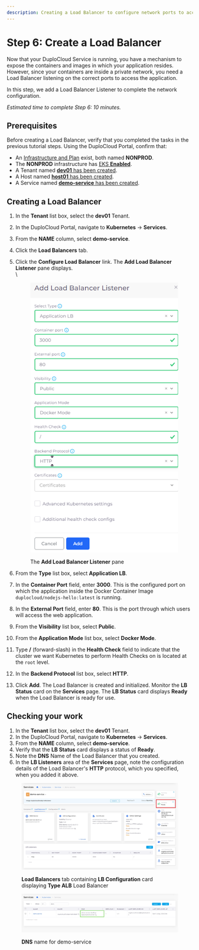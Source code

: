 ```yaml
---
description: Creating a Load Balancer to configure network ports to access the application
---
```


# Step 6: Create a Load Balancer

Now that your DuploCloud Service is running, you have a mechanism to expose the containers and images in which your application resides. However, since your containers are inside a private network, you need a Load Balancer listening on the correct ports to access the application.

In this step, we add a Load Balancer Listener to complete the network configuration.

_Estimated time to complete Step 6: 10 minutes._

## Prerequisites

Before creating a Load Balancer, verify that you completed the tasks in the previous tutorial steps.   Using the DuploCloud Portal, confirm that:

* An [Infrastructure and Plan](../step-1-infrastructure.md) exist, both named **NONPROD**.
* The **NONPROD** infrastructure has [EKS **Enabled**](../step-1-infrastructure.md#check-your-work).&#x20;
* A Tenant named [**dev01** has been created](../step-2-tenant.md).
* A Host named [**host01** has been created](step-3-create-host.md).
* A Service named [**demo-service** has been created](step-5-create-app-via-k8s.md).

## Creating a Load Balancer

1. In the **Tenant** list box, select the **dev01** Tenant.
2. In the DuploCloud Portal, navigate to **Kubernetes** -> **Services**. &#x20;
3. From the **NAME** column, select **demo-service**.
4. Click the **Load Balancers** tab.
5.  Click the **Configure Load Balancer** link. The **Add Load Balancer Listener** pane displays.\
    \


    <div align="left">

    <figure><img src="../../../.gitbook/assets/Screenshot 2023-07-11 132858.png" alt=""><figcaption><p>The <strong>Add Load Balancer Listener</strong> pane</p></figcaption></figure>

    </div>


6. From the **Type** list box, select **Application LB**.
7. In the **Container Port** field, enter **3000**. This is the configured port on which the application inside the Docker Container Image `duplocloud/nodejs-hello:latest` is running.&#x20;
8. In the **External Port** field, enter **80**. This is the port through which users will access the web application.
9. From the **Visibility** list box, select **Public**.
10. From the **Application Mode** list box, select **Docker Mode**.
11. Type **/** (forward-slash) in the **Health Check** field to indicate that the cluster we want Kubernetes to perform Health Checks on is located at the `root` level.
12. In the **Backend Protocol** list box, select **HTTP**.
13. Click **Add**. The Load Balancer is created and initialized. Monitor the **LB Status** card on the **Services** page. The **LB Status** card displays **Ready** when the Load Balancer is ready for use.&#x20;

## Checking your work

1. In the **Tenant** list box, select the **dev01** Tenant.
2. In the DuploCloud Portal, navigate to **Kubernetes** -> **Services**. &#x20;
3. From the **NAME** column, select **demo-service**.
4. Verify that the **LB Status** card displays a status of **Ready**.&#x20;
5. Note the **DNS** Name of the Load Balancer that you created.&#x20;
6. In the **LB Listeners** area of the **Services** page, note the configuration details of the Load Balancer's **HTTP** protocol, which you specified, when you added it above.

<figure><img src="../../../.gitbook/assets/done fake.png" alt=""><figcaption><p><strong>Load Balancers</strong> tab containing <strong>LB Configuration</strong> card displaying <strong>Type ALB</strong> Load Balancer</p></figcaption></figure>

<figure><img src="../../../.gitbook/assets/final faker.png" alt=""><figcaption><p><strong>DNS</strong> name for demo-service</p></figcaption></figure>
